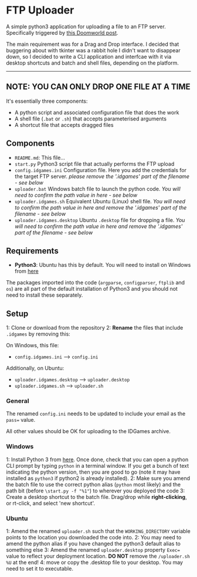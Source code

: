 # FTP Uploader

A simple python3 application for uploading a file to an FTP server. Specifically triggered by [this Doomworld post](https://www.doomworld.com/forum/topic/118982-uploading-to-idgames-a-difficult-and-discouraging-experience/).

The main requirement was for a Drag and Drop interface. I decided that buggering about with tkinter was a rabbit hole I didn't want to disappear down, so I decided to write a CLI application and interfcae with it via desktop shortcuts and batch and shell files, depending on the platform.

---------------------------------------------
NOTE:
YOU CAN ONLY DROP ONE FILE AT A TIME
---------------------------------------------


It's essentially three components:

 - A python script and associated configuration file that does the work
 - A shell file (`.bat` or `.sh`) that accepts parameterised arguments
 - A shortcut file that accepts dragged files

## Components
 - `README.md`: This file... 
 - `start.py` Python3 script file that actually performs the FTP upload
 - `config.idgames.ini`	Configuration file. Here you add the credentials for the target FTP server. *please remove the '.idgames' part of the filename - see below*
 - `uploader.bat` Windows batch file to launch the python code. *You will need to confirm the path value in here - see below*
 - `uploader.idgames.sh` Equivalent Ubuntu (Linux) shell file. *You will need to confirm the path value in here and remove the '.idgames' part of the filename - see below*
 - `uploader.idgames.desktop` Ubuntu `.desktop` file for dropping a file. *You will need to confirm the path value in here and remove the '.idgames' part of the filename - see below*
 
## Requirements
 - **Python3**: Ubuntu has this by default. You will need to install on Windows from [here](https://www.python.org/downloads/windows/)
 
The packages imported into the code (`argparse`, `configparser`, `ftplib` and `os`) are all part of the default installation of Python3 and you should not need to install these separately.

## Setup
1: Clone or download from the repository
2: **Rename** the files that include `.idgames` by removing this:

On Windows, this file:
 - `config.idgames.ini` --> `config.ini`

Additionally, on Ubuntu:
 - `uploader.idgames.desktop` --> `uploader.desktop`
 - `uploader.idgames.sh` --> `uploader.sh`

### General
The renamed `config.ini` needs to be updated to include your email as the `pass=` value.

All other values should be OK for uploading to the IDGames archive.

### Windows
1: Install Python 3 from [here](https://www.python.org/downloads/windows/). Once done, check that you can open a python CLI prompt by typing `python` in a terminal window. If you get a bunch of text indicating the python version, then you are good to go (note it may have installed as `python3` if python2 is already installed). 
2: Make sure you amend the batch file to use the correct python alias (`python` most likely) and the path bit (before `\start.py -f "%1"`) to wherever you deployed the code 
3: Create a desktop shortcut to the batch file. Drag/drop while **right-clicking**, or rt-click, and select 'new shortcut'.

### Ubuntu
1: Amend the renamed `uploader.sh` such that the `WORKING_DIRECTORY` variable points to the location you downloaded the code into.
2: You may need to amend the python alias if you have changed the python3 default alias to something else
3: Amend the renamed `uploader.desktop` property `Exec=` value to reflect your deployment location. **DO NOT** remove the `/uploader.sh %U` at the end!
4: move or copy the .desktop file to your desktop. You may need to set it to executable.


